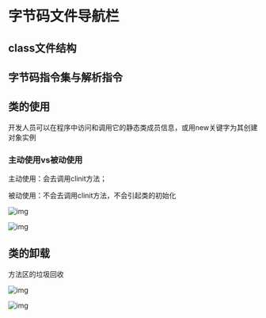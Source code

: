#  字节码文件导航栏

## class文件结构

## 字节码指令集与解析指令





## 类的使用

开发人员可以在程序中访问和调用它的静态类成员信息，或用new关键字为其创建对象实例

### 主动使用vs被动使用

主动使用：会去调用clinit方法；

被动使用：不会去调用clinit方法，不会引起类的初始化

![img](https://cdn.nlark.com/yuque/0/2022/png/25864774/1648275674600-b9a58704-d5ab-47f3-ad6f-3959fda2d79c.png)

![img](https://cdn.nlark.com/yuque/0/2022/png/25864774/1648277747364-6126bba9-730a-4170-8bda-4fc67609335d.png)

## 类的卸载

方法区的垃圾回收

![img](https://cdn.nlark.com/yuque/0/2022/png/25864774/1648279847659-43e26efd-c8c7-448d-a551-205383e8bab7.png)

![img](https://cdn.nlark.com/yuque/0/2022/png/25864774/1648279901827-9282b453-3b9d-4ad3-afd5-654feff3408d.png)

